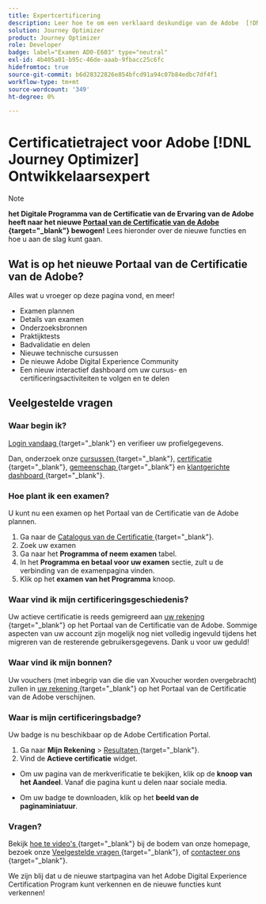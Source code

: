 ```yaml
---
title: Expertcertificering
description: Leer hoe te om een verklaard deskundige van de Adobe  [!DNL Journey Optimizer]  Ontwikkelaar te worden.
solution: Journey Optimizer
product: Journey Optimizer
role: Developer
badge: label="Examen AD0-E603" type="neutral"
exl-id: 4b405a01-b95c-46de-aaab-9fbacc25c6fc
hidefromtoc: true
source-git-commit: b6d28322826e854bfcd91a94c07b84edbc7df4f1
workflow-type: tm+mt
source-wordcount: '349'
ht-degree: 0%

---
```


# Certificatietraject voor Adobe [!DNL Journey Optimizer] Ontwikkelaarsexpert

>[!NOTE]
>
>**het Digitale Programma van de Certificatie van de Ervaring van de Adobe heeft naar het nieuwe [ Portaal van de Certificatie van de Adobe ](https://certification.adobe.com/) {target="_blank"} bewogen!** Lees hieronder over de nieuwe functies en hoe u aan de slag kunt gaan.

## Wat is op het nieuwe Portaal van de Certificatie van de Adobe?

Alles wat u vroeger op deze pagina vond, en meer!

* Examen plannen
* Details van examen
* Onderzoeksbronnen
* Praktijktests
* Badvalidatie en delen
* Nieuwe technische cursussen
* De nieuwe Adobe Digital Experience Community
* Een nieuw interactief dashboard om uw cursus- en certificeringsactiviteiten te volgen en te delen

## Veelgestelde vragen

### Waar begin ik?

[ Login vandaag ](https://certification.adobe.com/) {target="_blank"} en verifieer uw profielgegevens.

Dan, onderzoek onze [ cursussen ](https://certification.adobe.com/courses/?/courses) {target="_blank"}, [ certificatie ](https://certification.adobe.com/certifications) {target="_blank"}, [ gemeenschap ](https://certification.adobe.com/community/) {target="_blank"} en [ klantgerichte dashboard ](https://certification.adobe.com/user/dashboard) {target="_blank"}.

### Hoe plant ik een examen?

U kunt nu een examen op het Portaal van de Certificatie van de Adobe plannen.

1. Ga naar de [ Catalogus van de Certificatie ](https://certification.adobe.com/certifications) {target="_blank"}.
2. Zoek uw examen
3. Ga naar het **Programma of neem examen** tabel.
4. In het **Programma en betaal voor uw examen** sectie, zult u de verbinding van de examenpagina vinden.
5. Klik op het **examen van het Programma** knoop.

### Waar vind ik mijn certificeringsgeschiedenis?

Uw actieve certificatie is reeds gemigreerd aan [ uw rekening ](https://certification.adobe.com/user/certifications) {target="_blank"} op het Portaal van de Certificatie van de Adobe. Sommige aspecten van uw account zijn mogelijk nog niet volledig ingevuld tijdens het migreren van de resterende gebruikersgegevens. Dank u voor uw geduld!

### Waar vind ik mijn bonnen?

Uw vouchers (met inbegrip van die die van Xvoucher worden overgebracht) zullen in [ uw rekening ](https://certification.adobe.com/user/purchases) {target="_blank"} op het Portaal van de Certificatie van de Adobe verschijnen.

### Waar is mijn certificeringsbadge?

Uw badge is nu beschikbaar op de Adobe Certification Portal.

1. Ga naar **Mijn Rekening** > [ Resultaten ](https://certification.adobe.com/user/achievements?%2Fuser%2Fachievements) {target="_blank"}.
2. Vind de **Actieve certificatie** widget.

* Om uw pagina van de merkverificatie te bekijken, klik op de **knoop van het Aandeel**. Vanaf die pagina kunt u delen naar sociale media.

* Om uw badge te downloaden, klik op het **beeld van de paginaminiatuur**.

### Vragen?

Bekijk [ hoe te video&#39;s ](https://certification.adobe.com/#) {target="_blank"} bij de bodem van onze homepage, bezoek onze [ Veelgestelde vragen ](https://certification.adobe.com/support/faq) {target="_blank"}, of [ contacteer ons ](https://certification.adobe.com/support/contactus) {target="_blank"}.

We zijn blij dat u de nieuwe startpagina van het Adobe Digital Experience Certification Program kunt verkennen en de nieuwe functies kunt verkennen!

<!-- 

>[!NOTE]
>
>This exam, Adobe [!DNL Journey Optimizer] Developer Expert (AD0-E603), has been updated. If you have already started studying or are scheduled to take this version, please be sure to complete it before December 22, 2023. If you are just getting started, we recommend taking the [newest version of this exam](ajo-e-developer-23-10.md).

## Exam description {#exam-description}

{{exam-description}}

<br>

### Exam details {#exam-details}

* Level: Expert (1-3 years experience)
* Passing Score: 31/51
* Time: 110 mins
* Delivery: Online proctored (requires camera access)
* Available languages: English
* Cost: $225 (global) / $150 (India)
* Exam ID: AD0-E603

<br>

### Intended audience {#intended-audience}

* Data Architect
* Data Engineer
* Solution Architect
* Enterprise Architect
* Marketing Automation Developer
* CDP Developer
* CDP Architect

<br>

### Minimum experience {#minimum-experience}

You should have at least one year experience working with various CDP and marketing automation systems, and be able to perform the following tasks:

* Configuring user permissions
* Creating and managing sandboxes
* Brand configuration
* Understand Schema design concepts
* Setting up data sources and data ingestion
* Creating segments
* Setting up experience events
* Creating and managing offers
* Create simulations (testing offers)
* Creating email, SMS, in app messages and push notifications
* Content manipulation and personalization using helper functions
* Validating, proofing, and publishing a message
* Creating a multi-channel journey
* Journey reporting
* Testing/validating journeys

<br>

### Exam objectives and scope {#exam-objectives}

{{exam-objectives}}

**Section 1: Administration and Configuration (17%)**

* Identify the roles and which permissions apply to each role
* Describe how to assign/reset/delete a sandbox
* Demonstrate an understanding of Channel Administration
* Demonstrate an understanding of Events/Actions/Data Sources

**Section 2: Adobe Experience Platform Foundation (33%)**

* Demonstrate an understanding of Experience Data Model (XDM)
* Explain how to set up data sources and data ingestion
* Demonstrate an understanding of segmentation service
* Explain how to configure schemas for AJO
* Determine the behavior of the real-time customer profile on AJO

**Section 3: Offer Decisioning (11%)**

* Demonstrate an understanding of creating and managing offers and components
* Demonstrate how to use test profiles to run offer simulation

**Section 4: Content Authoring (20%)**

* Demonstrate an understanding of how to create email, SMS, in app messages and push notifications
* Demonstrate an understanding of content manipulation and personalization using helper functions
* Demonstrate an understanding of validating, proofing, and publishing a message

**Section 5: Journey Orchestration (19%)**

* Explain the process of creating a multi-channel journey
* Identify where to access report dashboards
* Demonstrate how to test and validate a journey

<br>

### Readiness questionnaire

{{readiness}}

[Take the online readiness questionnaire](https://scorpion.caveon.com/launchpad/ad-q-e125-readiness-questionnaire-for-adobe-aem-forms-developer-expert-exam-copy-jnq9sq/ad-q-e603-readiness-questionnaire-for-adobe-journey-optimizer-developer-expert-exam){target="_blank"}

<br>

## How to get certified {#how-to-get-certified}

{{how-to-get-certified-intro}}

+++Step 1: Create your account

{{create-your-account}}

+++

<br>

+++Step 2: Prepare for your exam with these free study materials

**Study Materials**

{{study-materials-intro}}

**Section 1: Administration and configuration**

* [Adobe [!DNL Journey Optimizer] Documentation](https://experienceleague.adobe.com/docs/journey-optimizer/using/ajo-home.html){target="_blank"}

    * Access Control
    * Configuring Messages
    * Event configuration
    * Guardrails
    * Journeys
  
* [Sandboxes overview](https://experienceleague.adobe.com/docs/experience-platform/sandbox/home.html){target="_blank"} 


**Section 2: AEP Foundation**

* [Adobe [!DNL Experience Platform] Documentation](https://experienceleague.adobe.com/docs/experience-platform.html){target="_blank"} 

    * XDM guide
    * Real-time Customer Profile guide
    * Platform Identity Service guide
    * configure a Dataflow
    * Source Connectors guide
    * Data Ingestion guide
    * Segmentation Service guide
    * Schemas

* [Introduction to Adobe [!DNL Experience Platform] course](https://experienceleague.adobe.com/?recommended=ExperiencePlatform-U-1-2020.1){target="_blank"} 
* [Getting started with Adobe [!DNL Experience Platform] for Data Engineers course](https://experienceleague.adobe.com/?recommended=ExperiencePlatform-D-1-2020.2){target="_blank"} 
* [Data Ingestion for Data Engineers course](https://experienceleague.adobe.com/?recommended=ExperiencePlatform-D-1-2020.1.dataingestion){target="_blank"} 
* [Digital Experience Blueprints](https://experienceleague.adobe.com/docs/blueprints-learn/architecture/overview.html){target="_blank"} 

**Section 3: Offer Decisioning**

* [Adobe [!DNL Journey Optimizer] Documentation](https://experienceleague.adobe.com/docs/journey-optimizer/using/ajo-home.html){target="_blank"}

    * Decision management

* [Adobe [!DNL Journey Optimizer] Videos and Tutorials](https://experienceleague.adobe.com/docs/journey-optimizer-learn/tutorials/overview.html){target="_blank"} 

    * Create journeys

**Section 4: Content Authoring**

* [Adobe [!DNL Journey Optimizer] Documentation](https://experienceleague.adobe.com/docs/journey-optimizer/using/ajo-home.html){target="_blank"} 

    * Design content
    * Journeys
    * Messages
    * Personalization
    * Landing pages

**Section 5: Journey Orchestration**

* [Adobe [!DNL Journey Optimizer] Documentation](https://experienceleague.adobe.com/docs/journey-optimizer/using/ajo-home.html){target="_blank"}

    * Journeys
    * Track and monitor
    * Segments
    * Profiles and identity

<br>

**Take a practice test**

{{practice-test}}

+++ 

<br>

+++Step 3: Schedule & pay for exam

{{schedule-and-pay}}

+++

<br>

+++Step 4: Before and after the exam

{{before-and-after}}

+++

<br>

+++Step 5: Take the exam

{{about-certification-exam}}

## Schedule or take exam AD0-E603

>[!NOTE]
>
>This exam, Adobe [!DNL Journey Optimizer] Developer Expert (AD0-E603), has been updated. If you have already started studying or are scheduled to take this version, please be sure to complete it before December 22, 2023. If you are just getting started, we recommend taking the [newest version of this exam](ajo-e-developer-23-10.md).

<a href="https://www.certmetrics.com/adobe/candidate/examity_sso.aspx?eid=AD0-E603" target="_blank" class="spectrum-Button spectrum-Button--fill spectrum-Button--accent spectrum-Button--sizeM is-margin-bottom-big-big at-element-click-tracking" style="background-color:#1473E6">
                    
 <span class="spectrum-Button-label has-no-wrap">
   Go to Examity portal
</span>
</a>

+++

<br>

+++Step 6: Manage your badges

{{manage-your-badges}}

+++

<br>

## Renewing your certification

{{renewing-intro}}

<br>

## Questions

View the certification [FAQ](https://experienceleague.adobe.com/docs/certification/certification/faq.html){target="_blank"}.

Additional questions? [Contact us](mailto:certif@adobe.com).

-->
